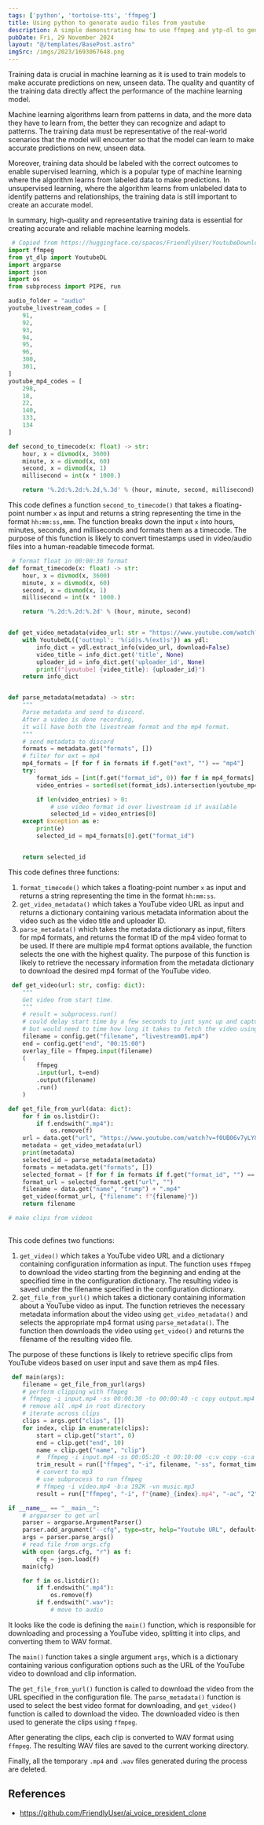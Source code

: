 ```yaml
---
tags: ['python', 'tortoise-tts', 'ffmpeg']
title: Using python to generate audio files from youtube
description: A simple demonstrating how to use ffmpeg and ytp-dl to generate audio clips from youtube videos
pubDate: Fri, 29 November 2024
layout: "@/templates/BasePost.astro"
imgSrc: /imgs/2023/1693067648.png
---
```

Training data is crucial in machine learning as it is used to train models to make accurate predictions on new, unseen data. The quality and quantity of the training data directly affect the performance of the machine learning model.

Machine learning algorithms learn from patterns in data, and the more data they have to learn from, the better they can recognize and adapt to patterns. The training data must be representative of the real-world scenarios that the model will encounter so that the model can learn to make accurate predictions on new, unseen data.

Moreover, training data should be labeled with the correct outcomes to enable supervised learning, which is a popular type of machine learning where the algorithm learns from labeled data to make predictions. In unsupervised learning, where the algorithm learns from unlabeled data to identify patterns and relationships, the training data is still important to create an accurate model.

In summary, high-quality and representative training data is essential for creating accurate and reliable machine learning models.


```python 
 # Copied from https://huggingface.co/spaces/FriendlyUser/YoutubeDownloaderSubber/blob/main/app.py
import ffmpeg
from yt_dlp import YoutubeDL
import argparse
import json
import os
from subprocess import PIPE, run

audio_folder = "audio"
youtube_livestream_codes = [
    91,
    92,
    93,
    94,
    95,
    96,
    300,
    301,
]
youtube_mp4_codes = [
    298,
    18,
    22,
    140,
    133,
    134
]

def second_to_timecode(x: float) -> str:
    hour, x = divmod(x, 3600)
    minute, x = divmod(x, 60)
    second, x = divmod(x, 1)
    millisecond = int(x * 1000.)

    return '%.2d:%.2d:%.2d,%.3d' % (hour, minute, second, millisecond) 
 ```

This code defines a function `second_to_timecode()` that takes a floating-point number `x` as input and returns a string representing the time in the format `hh:mm:ss,mmm`. The function breaks down the input `x` into hours, minutes, seconds, and milliseconds and formats them as a timecode. The purpose of this function is likely to convert timestamps used in video/audio files into a human-readable timecode format.


```python 
 # format float in 00:00:30 format
def format_timecode(x: float) -> str:
    hour, x = divmod(x, 3600)
    minute, x = divmod(x, 60)
    second, x = divmod(x, 1)
    millisecond = int(x * 1000.)

    return '%.2d:%.2d:%.2d' % (hour, minute, second)


def get_video_metadata(video_url: str = "https://www.youtube.com/watch?v=21X5lGlDOfg&ab_channel=NASA")-> dict:
    with YoutubeDL({'outtmpl': '%(id)s.%(ext)s'}) as ydl:
        info_dict = ydl.extract_info(video_url, download=False)
        video_title = info_dict.get('title', None)
        uploader_id = info_dict.get('uploader_id', None)
        print(f"[youtube] {video_title}: {uploader_id}")
    return info_dict


def parse_metadata(metadata) -> str:
    """
    Parse metadata and send to discord.
    After a video is done recording, 
    it will have both the livestream format and the mp4 format.
    """
    # send metadata to discord
    formats = metadata.get("formats", [])
    # filter for ext = mp4
    mp4_formats = [f for f in formats if f.get("ext", "") == "mp4"]
    try:
        format_ids = [int(f.get("format_id", 0)) for f in mp4_formats]
        video_entries = sorted(set(format_ids).intersection(youtube_mp4_codes))

        if len(video_entries) > 0:
            # use video format id over livestream id if available
            selected_id = video_entries[0]
    except Exception as e:
        print(e)
        selected_id = mp4_formats[0].get("format_id")


    return selected_id 
 ```

This code defines three functions:

1. `format_timecode()` which takes a floating-point number `x` as input and returns a string representing the time in the format `hh:mm:ss`.
2. `get_video_metadata()` which takes a YouTube video URL as input and returns a dictionary containing various metadata information about the video such as the video title and uploader ID.
3. `parse_metadata()` which takes the metadata dictionary as input, filters for mp4 formats, and returns the format ID of the mp4 video format to be used. If there are multiple mp4 format options available, the function selects the one with the highest quality. The purpose of this function is likely to retrieve the necessary information from the metadata dictionary to download the desired mp4 format of the YouTube video.

```python 
 def get_video(url: str, config: dict):
    """
    Get video from start time.
    """
    # result = subprocess.run()
    # could delay start time by a few seconds to just sync up and capture the full video length
    # but would need to time how long it takes to fetch the video using youtube-dl and other adjustments and start a bit before
    filename = config.get("filename", "livestream01.mp4")
    end = config.get("end", "00:15:00")
    overlay_file = ffmpeg.input(filename)
    (
        ffmpeg
        .input(url, t=end)
        .output(filename)
        .run()
    )

def get_file_from_yurl(data: dict):
    for f in os.listdir():
        if f.endswith(".mp4"):
            os.remove(f)
    url = data.get("url", "https://www.youtube.com/watch?v=f0UB06v7yLY&ab_channel=CNN")
    metadata = get_video_metadata(url)
    print(metadata)
    selected_id = parse_metadata(metadata)
    formats = metadata.get("formats", [])
    selected_format = [f for f in formats if f.get("format_id", "") == str(selected_id)][0]
    format_url = selected_format.get("url", "")
    filename = data.get("name", "trump") + ".mp4"
    get_video(format_url, {"filename": f"{filename}"})
    return filename

# make clips from videos
 
 ```

This code defines two functions:

1. `get_video()` which takes a YouTube video URL and a dictionary containing configuration information as input. The function uses `ffmpeg` to download the video starting from the beginning and ending at the specified time in the configuration dictionary. The resulting video is saved under the filename specified in the configuration dictionary.
2. `get_file_from_yurl()` which takes a dictionary containing information about a YouTube video as input. The function retrieves the necessary metadata information about the video using `get_video_metadata()` and selects the appropriate mp4 format using `parse_metadata()`. The function then downloads the video using `get_video()` and returns the filename of the resulting video file.

The purpose of these functions is likely to retrieve specific clips from YouTube videos based on user input and save them as mp4 files.


```python 
 def main(args):
    filename = get_file_from_yurl(args)
    # perform clipping with ffmpeg
    # ffmpeg -i input.mp4 -ss 00:00:30 -to 00:00:40 -c copy output.mp4
    # remove all .mp4 in root directory
    # iterate across clips
    clips = args.get("clips", [])
    for index, clip in enumerate(clips):
        start = clip.get("start", 0)
        end = clip.get("end", 10)
        name = clip.get("name", "clip")
        #  ffmpeg -i input.mp4 -ss 00:05:20 -t 00:10:00 -c:v copy -c:a copy output1.mp4
        trim_result = run(["ffmpeg", "-i", filename, "-ss", format_timecode(start), "-t", format_timecode(end), "-c:v", "copy", "-c:a", "copy", f"{name}_{index}.mp4"])
        # convert to mp3
        # use subprocess to run ffmpeg
        # ffmpeg -i video.mp4 -b:a 192K -vn music.mp3
        result = run(["ffmpeg", "-i", f"{name}_{index}.mp4", "-ac", "2", "-f", "wav", f"{name}_{index}.wav"])

if __name__ == "__main__":
    # argparser to get url
    parser = argparse.ArgumentParser()
    parser.add_argument("--cfg", type=str, help="Youtube URL", default="cfg/trump.json")
    args = parser.parse_args()
    # read file from args.cfg
    with open (args.cfg, "r") as f:
        cfg = json.load(f)
    main(cfg)

    for f in os.listdir():
        if f.endswith(".mp4"):
            os.remove(f)
        if f.endswith(".wav"):
            # move to audio 
 ```

It looks like the code is defining the `main()` function, which is responsible for downloading and processing a YouTube video, splitting it into clips, and converting them to WAV format.

The `main()` function takes a single argument `args`, which is a dictionary containing various configuration options such as the URL of the YouTube video to download and clip information.

The `get_file_from_yurl()` function is called to download the video from the URL specified in the configuration file. The `parse_metadata()` function is used to select the best video format for downloading, and `get_video()` function is called to download the video. The downloaded video is then used to generate the clips using `ffmpeg`.

After generating the clips, each clip is converted to WAV format using `ffmpeg`. The resulting WAV files are saved to the current working directory.

Finally, all the temporary `.mp4` and `.wav` files generated during the process are deleted.


## References
- https://github.com/FriendlyUser/ai_voice_president_clone

